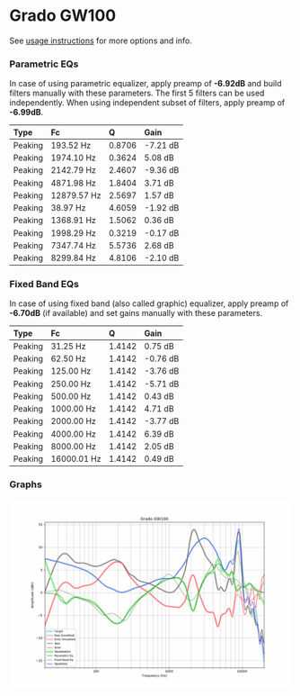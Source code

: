 # Grado GW100
See [usage instructions](https://github.com/jaakkopasanen/AutoEq#usage) for more options and info.

### Parametric EQs
In case of using parametric equalizer, apply preamp of **-6.92dB** and build filters manually
with these parameters. The first 5 filters can be used independently.
When using independent subset of filters, apply preamp of **-6.99dB**.

| Type    | Fc          |      Q | Gain     |
|:--------|:------------|:-------|:---------|
| Peaking | 193.52 Hz   | 0.8706 | -7.21 dB |
| Peaking | 1974.10 Hz  | 0.3624 | 5.08 dB  |
| Peaking | 2142.79 Hz  | 2.4607 | -9.36 dB |
| Peaking | 4871.98 Hz  | 1.8404 | 3.71 dB  |
| Peaking | 12879.57 Hz | 2.5697 | 1.57 dB  |
| Peaking | 38.97 Hz    | 4.6059 | -1.92 dB |
| Peaking | 1368.91 Hz  | 1.5062 | 0.36 dB  |
| Peaking | 1998.29 Hz  | 0.3219 | -0.17 dB |
| Peaking | 7347.74 Hz  | 5.5736 | 2.68 dB  |
| Peaking | 8299.84 Hz  | 4.8106 | -2.10 dB |

### Fixed Band EQs
In case of using fixed band (also called graphic) equalizer, apply preamp of **-6.70dB**
(if available) and set gains manually with these parameters.

| Type    | Fc          |      Q | Gain     |
|:--------|:------------|:-------|:---------|
| Peaking | 31.25 Hz    | 1.4142 | 0.75 dB  |
| Peaking | 62.50 Hz    | 1.4142 | -0.76 dB |
| Peaking | 125.00 Hz   | 1.4142 | -3.76 dB |
| Peaking | 250.00 Hz   | 1.4142 | -5.71 dB |
| Peaking | 500.00 Hz   | 1.4142 | 0.43 dB  |
| Peaking | 1000.00 Hz  | 1.4142 | 4.71 dB  |
| Peaking | 2000.00 Hz  | 1.4142 | -3.77 dB |
| Peaking | 4000.00 Hz  | 1.4142 | 6.39 dB  |
| Peaking | 8000.00 Hz  | 1.4142 | 2.05 dB  |
| Peaking | 16000.01 Hz | 1.4142 | 0.49 dB  |

### Graphs
![](./Grado%20GW100.png)